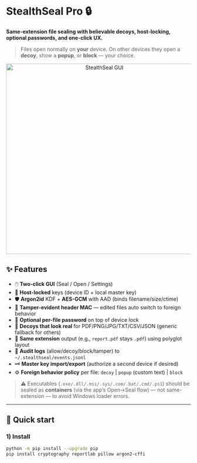 
# StealthSeal Pro 🔒

**Same-extension file sealing with believable decoys, host-locking, optional passwords, and one-click UX.**

> Files open normally on **your** device.
> On other devices they open a **decoy**, show a **popup**, or **block** — your choice.

<p align="center">
  <img alt="StealthSeal GUI" src="examples/screenshots/app.png" width="520">
</p>

## ✨ Features

- 🖱️ **Two-click GUI** (Seal / Open / Settings)
- 🧠 **Host-locked** keys (device ID + local master key)
- 🛡️ **Argon2id** KDF + **AES-GCM** with AAD (binds filename/size/ctime)
- 🔏 **Tamper-evident header MAC** — edited files auto switch to foreign behavior
- 🔐 **Optional per-file password** on top of device lock
- 🧪 **Decoys that look real** for PDF/PNG/JPG/TXT/CSV/JSON (generic fallback for others)
- 🧰 **Same extension** output (e.g., `report.pdf` stays `.pdf`) using polyglot layout
- 🧾 **Audit logs** (allow/decoy/block/tamper) to `~/.stealthseal/events.jsonl`
- 🗝️ **Master key import/export** (authorize a second device if desired)
- ⚙️ **Foreign behavior policy** per file: `decoy` | `popup` (custom text) | `block`

> ⚠️ Executables (`.exe/.dll/.msi/.sys/.com/.bat/.cmd/.ps1`) should be sealed as **containers** (via the app’s Open→Seal flow) — not same-extension — to avoid Windows loader errors.

---

## 🚀 Quick start

### 1) Install

```bash
python -m pip install --upgrade pip
pip install cryptography reportlab pillow argon2-cffi
```
